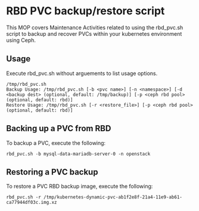 # RBD PVC backup/restore script

This MOP covers Maintenance Activities related to using the rbd_pvc.sh script
to backup and recover PVCs within your kubernetes environment using Ceph.	

## Usage
Execute rbd_pvc.sh without arguements to list usage options.

```
/tmp/rbd_pvc.sh
Backup Usage: /tmp/rbd_pvc.sh [-b <pvc name>] [-n <namespace>] [-d <backup dest> (optional, default: /tmp/backup)] [-p <ceph rbd pool> (optional, default: rbd)] 
Restore Usage: /tmp/rbd_pvc.sh [-r <restore_file>] [-p <ceph rbd pool> (optional, default: rbd)]
```

## Backing up a PVC from RBD
To backup a PVC, execute the following:

```
rbd_pvc.sh -b mysql-data-mariadb-server-0 -n openstack
```

## Restoring a PVC backup
To restore a PVC RBD backup image, execute the following:

```
rbd_pvc.sh -r /tmp/kubernetes-dynamic-pvc-ab1f2e8f-21a4-11e9-ab61-ca77944df03c.img.xz
```
